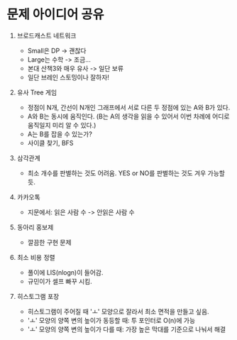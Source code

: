 # 문제 아이디어 공유

1. 브로드캐스트 네트워크
    * Small은 DP -> 괜찮다
    * Large는 수학 -> 조금...
    * 본대 산책3와 매우 유사 -> 일단 보류
    * 일단 브레인 스토밍이나 잘하자!
    
2. 유사 Tree 게임
    * 정점이 N개, 간선이 N개인 그래프에서 서로 다른 두 정점에 있는 A와 B가 있다.
    * A와 B는 동시에 움직인다. (B는 A의 생각을 읽을 수 있어서 이번 차례에 어디로 움직일지 미리 알 수 있다.)
    * A는 B를 잡을 수 있는가?
    * 사이클 찾기, BFS

3. 삼각관계
    * 최소 개수를 판별하는 것도 어려움. YES or NO를 판별하는 것도 겨우 가능할 듯.

4. 카카오톡
    * 지문에서: 읽은 사람 수 -> 안읽은 사람 수

5. 동아리 홍보제
    * 깔끔한 구현 문제

6. 최소 비용 정렬
    * 풀이에 LIS(nlogn)이 들어감.
    * 규민이가 셀프 빠꾸 시킴.

7. 히스토그램 포장
    * 히스토그램이 주어질 때 'ㅗ' 모양으로 잘라서 최소 면적을 만들고 싶음.
    * 'ㅗ' 모양의 양쪽 변의 높이가 동등할 때: 투 포인터로 O(n)에 가능
    * 'ㅗ' 모양의 양쪽 변의 높이가 다를 때: 가장 높은 막대를 기준으로 나눠서 해결

